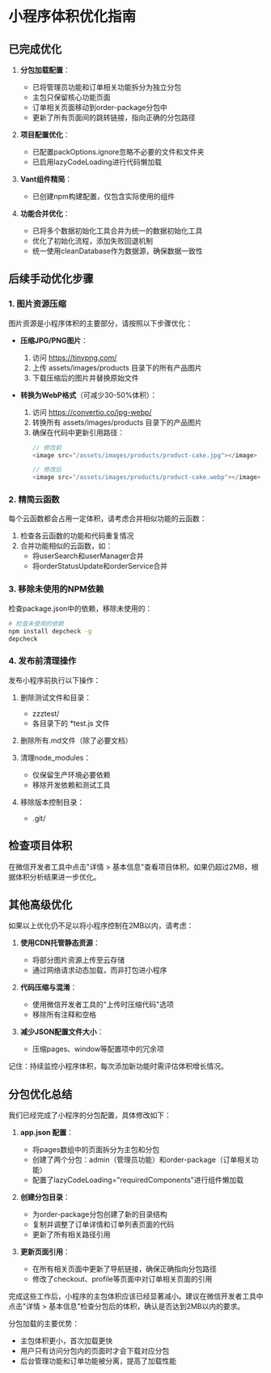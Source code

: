 # 小程序体积优化指南

## 已完成优化
1. **分包加载配置**：
   - 已将管理员功能和订单相关功能拆分为独立分包
   - 主包只保留核心功能页面
   - 订单相关页面移动到order-package分包中
   - 更新了所有页面间的跳转链接，指向正确的分包路径

2. **项目配置优化**：
   - 已配置packOptions.ignore忽略不必要的文件和文件夹
   - 已启用lazyCodeLoading进行代码懒加载

3. **Vant组件精简**：
   - 已创建npm构建配置，仅包含实际使用的组件

4. **功能合并优化**：
   - 已将多个数据初始化工具合并为统一的数据初始化工具
   - 优化了初始化流程，添加失败回退机制
   - 统一使用cleanDatabase作为数据源，确保数据一致性

## 后续手动优化步骤

### 1. 图片资源压缩
图片资源是小程序体积的主要部分，请按照以下步骤优化：

- **压缩JPG/PNG图片**：
  1. 访问 https://tinypng.com/
  2. 上传 assets/images/products 目录下的所有产品图片
  3. 下载压缩后的图片并替换原始文件

- **转换为WebP格式**（可减少30-50%体积）：
  1. 访问 https://convertio.co/jpg-webp/
  2. 转换所有 assets/images/products 目录下的产品图片
  3. 确保在代码中更新引用路径：
     ```js
     // 修改前
     <image src="/assets/images/products/product-cake.jpg"></image>
     
     // 修改后
     <image src="/assets/images/products/product-cake.webp"></image>
     ```

### 2. 精简云函数
每个云函数都会占用一定体积，请考虑合并相似功能的云函数：

1. 检查各云函数的功能和代码重复情况
2. 合并功能相似的云函数，如：
   - 将userSearch和userManager合并
   - 将orderStatusUpdate和orderService合并

### 3. 移除未使用的NPM依赖
检查package.json中的依赖，移除未使用的：

```bash
# 检查未使用的依赖
npm install depcheck -g
depcheck
```

### 4. 发布前清理操作
发布小程序前执行以下操作：

1. 删除测试文件和目录：
   - zzztest/
   - 各目录下的 *test.js 文件
   
2. 删除所有.md文件（除了必要文档）

3. 清理node_modules：
   - 仅保留生产环境必要依赖
   - 移除开发依赖和测试工具

4. 移除版本控制目录：
   - .git/

## 检查项目体积
在微信开发者工具中点击"详情 > 基本信息"查看项目体积。如果仍超过2MB，根据体积分析结果进一步优化。

## 其他高级优化
如果以上优化仍不足以将小程序控制在2MB以内，请考虑：

1. **使用CDN托管静态资源**：
   - 将部分图片资源上传至云存储
   - 通过网络请求动态加载，而非打包进小程序

2. **代码压缩与混淆**：
   - 使用微信开发者工具的"上传时压缩代码"选项
   - 移除所有注释和空格

3. **减少JSON配置文件大小**：
   - 压缩pages、window等配置项中的冗余项

记住：持续监控小程序体积，每次添加新功能时需评估体积增长情况。

## 分包优化总结

我们已经完成了小程序的分包配置，具体修改如下：

1. **app.json 配置**：
   - 将pages数组中的页面拆分为主包和分包
   - 创建了两个分包：admin（管理员功能）和order-package（订单相关功能）
   - 配置了lazyCodeLoading="requiredComponents"进行组件懒加载

2. **创建分包目录**：
   - 为order-package分包创建了新的目录结构
   - 复制并调整了订单详情和订单列表页面的代码
   - 更新了所有相关路径引用

3. **更新页面引用**：
   - 在所有相关页面中更新了导航链接，确保正确指向分包路径
   - 修改了checkout、profile等页面中对订单相关页面的引用

完成这些工作后，小程序的主包体积应该已经显著减小。建议在微信开发者工具中点击"详情 > 基本信息"检查分包后的体积，确认是否达到2MB以内的要求。

分包加载的主要优势：
- 主包体积更小，首次加载更快
- 用户只有访问分包内的页面时才会下载对应分包
- 后台管理功能和订单功能被分离，提高了加载性能 
